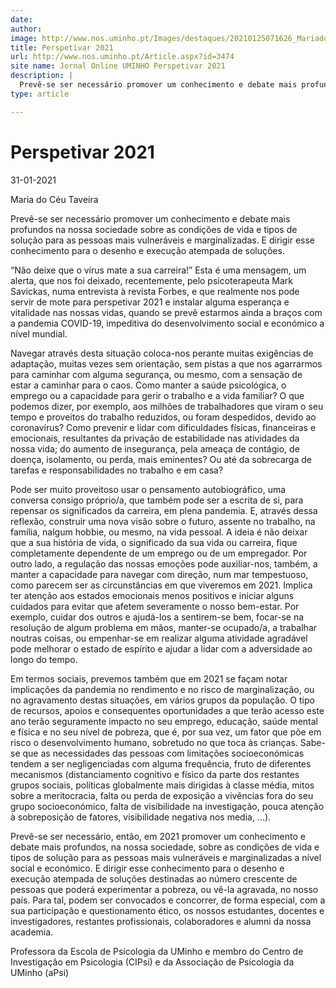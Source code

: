 ```yaml
---
date: 
author: 
image: http://www.nos.uminho.pt/Images/destaques/20210125071626_MariadoCuTaveira.jpg
title: Perspetivar 2021
url: http://www.nos.uminho.pt/Article.aspx?id=3474
site name: Jornal Online UMINHO Perspetivar 2021
description: |
  Prevê-se ser necessário promover um conhecimento e debate mais profundos na nossa sociedade sobre as condições de vida e tipos de solução para as pessoas mais vulneráveis e marginalizadas. E dirigir esse conhecimento para o desenho e execução atempada de soluções.
type: article

---
```

# Perspetivar 2021


31-01-2021

Maria do Céu Taveira

Prevê-se ser necessário promover um conhecimento e debate mais profundos na nossa sociedade sobre as condições de vida e tipos de solução para as pessoas mais vulneráveis e marginalizadas. E dirigir esse conhecimento para o desenho e execução atempada de soluções.

“Não deixe que o vírus mate a sua carreira!” Esta é uma mensagem, um alerta, que nos foi deixado, recentemente, pelo psicoterapeuta Mark Savickas, numa entrevista à revista Forbes, e que realmente nos pode servir de mote para perspetivar 2021 e instalar alguma esperança e vitalidade nas nossas vidas, quando se prevê estarmos ainda a braços com a pandemia COVID-19, impeditiva do desenvolvimento social e económico a nível mundial.

Navegar através desta situação coloca-nos perante muitas exigências de adaptação, muitas vezes sem orientação, sem pistas a que nos agarrarmos para caminhar com alguma segurança, ou mesmo, com a sensação de estar a caminhar para o caos. Como manter a saúde psicológica, o emprego ou a capacidade para gerir o trabalho e a vida familiar? O que podemos dizer, por exemplo, aos milhões de trabalhadores que viram o seu tempo e proveitos do trabalho reduzidos, ou foram despedidos, devido ao coronavírus? Como prevenir e lidar com dificuldades físicas, financeiras e emocionais, resultantes da privação de estabilidade nas atividades da nossa vida; do aumento de insegurança, pela ameaça de contágio, de doença, isolamento, ou perda, mais eminentes? Ou até da sobrecarga de tarefas e responsabilidades no trabalho e em casa?

Pode ser muito proveitoso usar o pensamento autobiográfico, uma conversa consigo próprio/a, que também pode ser a escrita de si, para repensar os significados da carreira, em plena pandemia. E, através dessa reflexão, construir uma nova visão sobre o futuro, assente no trabalho, na família, nalgum hobbie, ou mesmo, na vida pessoal. A ideia é não deixar que a sua história de vida, o significado da sua vida ou carreira, fique completamente dependente de um emprego ou de um empregador. Por outro lado, a regulação das nossas emoções pode auxiliar-nos, também, a manter a capacidade para navegar com direção, num mar tempestuoso, como parecem ser as circunstâncias em que viveremos em 2021. Implica ter atenção aos estados emocionais menos positivos e iniciar alguns cuidados para evitar que afetem severamente o nosso bem-estar. Por exemplo, cuidar dos outros e ajudá-los a sentirem-se bem, focar-se na resolução de algum problema em mãos, manter-se ocupado/a, a trabalhar noutras coisas, ou empenhar-se em realizar alguma atividade agradável pode melhorar o estado de espírito e ajudar a lidar com a adversidade ao longo do tempo.

Em termos sociais, prevemos também que em 2021 se façam notar implicações da pandemia no rendimento e no risco de marginalização, ou no agravamento destas situações, em vários grupos da população. O tipo de recursos, apoios e consequentes oportunidades a que terão acesso este ano terão seguramente impacto no seu emprego, educação, saúde mental e física e no seu nível de pobreza, que é, por sua vez, um fator que põe em risco o desenvolvimento humano, sobretudo no que toca às crianças. Sabe-se que as necessidades das pessoas com limitações socioeconómicas tendem a ser negligenciadas com alguma frequência, fruto de diferentes mecanismos (distanciamento cognitivo e físico da parte dos restantes grupos sociais, políticas globalmente mais dirigidas à classe média, mitos sobre a meritocracia, falta ou perda de exposição a vivências fora do seu grupo socioeconómico, falta de visibilidade na investigação, pouca atenção à sobreposição de fatores, visibilidade negativa nos media, …).

Prevê-se ser necessário, então, em 2021 promover um conhecimento e debate mais profundos, na nossa sociedade, sobre as condições de vida e tipos de solução para as pessoas mais vulneráveis e marginalizadas a nível social e económico. E dirigir esse conhecimento para o desenho e execução atempada de soluções destinadas ao número crescente de pessoas que poderá experimentar a pobreza, ou vê-la agravada, no nosso país. Para tal, podem ser convocados e concorrer, de forma especial, com a sua participação e questionamento ético, os nossos estudantes, docentes e investigadores, restantes profissionais, colaboradores e alumni da nossa academia.


Professora da Escola de Psicologia da UMinho e membro do Centro de Investigação em Psicologia (CIPsi) e da Associação de Psicologia da UMinho (aPsi)
